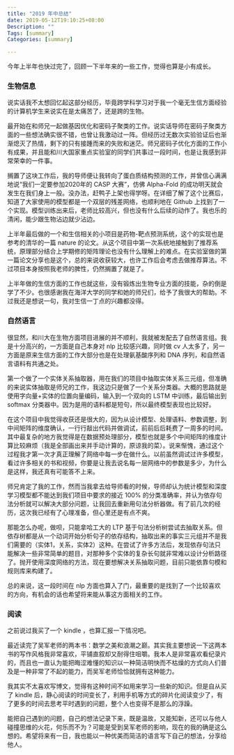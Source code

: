```yaml
---
title: "2019 年中总结"
date: 2019-05-12T19:10:25+08:00
Description: ""
Tags: [summary]
Categories: [summary]

---
```


今年上半年也快过完了，回顾一下半年来的一些工作，觉得也算是小有成长。

### 生物信息

说实话我不太想回忆起这部分经历，毕竟跨学科学习对于我一个毫无生信方面经验的计算机学生来说实在是太痛苦了，还是跨的生物。

最开始在和师兄一起做基因优化和密码子聚类的工作。说实话导师在密码子聚类方面的一些想法确实很不错，也曾让我激动过一阵。但经历过无数次实验验证后也渐渐熄灭了热情，剩下的只有接踵而来的失败和迷茫。师兄密码子优化方面的工作小有成果，并且能和川大国家重点实验室的同学们共事过一段时间，也是让我感到非常荣幸的一件事。

搁置了这块工作后，我的导师便让我转向了蛋白质结构预测的工作，并曾信心满满地说“我们一定要参加2020年的 CASP 大赛”，仿佛 Alpha-Fold 的成功明天就会发生在我们身上一般。没办法，赶鸭子上架也得学呀。在详细了解了这个比赛后，知道了大家使用的模型都是一个双层的残差网络，也顺利地在 Github 上找到了一个实现。模型训练出来后，老师比较高兴，但也没有什么后续的动作了。我也乐的清闲，能少跟生物沾边就少沾边。

上半年最后做的一个和生信相关的小项目是药物-靶点预测系统，这个的实现也是参考的清华的一篇 nature 的论文。从这个项目中第一次系统地接触到了推荐系统，原理部分结合上学期修的矩阵理论也没有什么理解上的难点。在实验室做的第一篇论文分享也是这个，总的来说收获较大，也许工作后会考虑去做推荐算法。不过项目本身按照我老师的脾性，仍然搁置了就是了。

上半年做的生信方面的工作也就这些，没有锻炼出生物专业方面的技能，杂的倒是学了不少。也很感谢我在海洋大学的同学和她的师兄们，给予了我很大的帮助。不过我还是想说一句，我对生信一丁点的兴趣都没得。

### 自然语言

很显然，和川大在生物方面项目进展的并不顺利，我就被发配去了自然语言组。我是十分高兴的，一方面是自己本身对 nlp 比较感兴趣，同时做 cv 人太多了，另一方面是原来生信方面的工作大部分也是在处理氨基酸序列和 DNA 序列，和自然语言语料有共通之处。

第一个做了一个实体关系抽取器，用在我们的项目中抽取实体关系三元组，但准确的来说实体抽取是师兄的工作，我这边只是做了一个关系分类器。大概的思路就是使用字向量+实体的位置向量编码，输入到一个双向的 LSTM 中训练，最后输出到 softmax 分类器中。因为是用的语料都是短句，所以最终模型表现也比较好。

在这个项目中我觉得收获还是很大的，因为从设计模型、处理语料、参数调整，到中间矩阵的维度确认，一行行敲出代码并做调试，前前后后耗费了一周多的时间。其中最复杂的地方我觉得是在数据预处理部分，模型也就是多个中间矩阵的维度计算比较麻烦（我是全部画出来并手动计算的，原谅我的菜）。说来惭愧，通过这个过程我才第一次才真正理解了网络中每一步在做什么。以前虽然调试过许多模型，看过许多相关的书和视频，你要是让我去说名每一层网络中的参数是多少，为什么是这样，我还真有可能答不上来。

师兄肯定了我的工作，然而当我拿去给导师看的时候，导师却认为统计模型和深度学习模型都不能达到我们项目中要求的接近 100% 的分类准确率，并认为依存句法分析就可以解决大部分问题，让我回去重新用句法分析器做。有了前几次的经历，这次我已经有了心理准备，但心里还是有点不爽。

那能怎么办呢，做呗，只能拿哈工大的 LTP 基于句法分析树尝试去抽取关系。但依存树都是从一个动词开始分析句子的依存结构，抽取出来的事实三元组并不是我们需要的（实体1，关系，实体2）这种。在尝试了许多方法后，发现依存句法只能解决一些非常简单的题目，对那种多个实体的复杂长句就非常难以设计分析路径了。抛开使用深度网络的方法，现在要想解决关系抽取问题，目前只能依靠句模和规则库来构建了。

总的来说，这一段时间在 nlp 方面也算入了门，最重要的是找到了一个比较喜欢的方向，有机会的话也希望将来能从事这方面相关的工作。

### 阅读

之前说过我买了一个 kindle ，也算汇报一下情况吧。

最近读完了吴军老师的两本书：数学之美和浪潮之巅。其实我主要想说一下这两本书的写作风格我非常喜欢，平铺直叙却又耐得住咀嚼。我本人是非常喜欢看纪录片的，而且也一直认为能把晦涩难懂的知识以一种简洁明快而不枯燥的方式向人们普及是一种非常了不起的能力，而吴军老师恰恰就拥有这种能力。

我其实不太喜欢写博文，觉得有这种时间不如用来学习一些新的知识。但是自从买了 kindle 后，静心阅读的时间变长了，利用手机等方式的碎片化阅读变少了，有了更多的时间去思考平时遇到的问题，整个人也变得不是那么的浮躁。

能把自己遇到的问题，自己的想法记录下来，既是温故，又能知新，还可以与他人碰撞思维的火花，何乐而不为？可能是受到吴军老师的影响，现在的我的确是这么想的。希望将来有一日，我也能以一种优美而简洁的语言写下自己的想法，分享给他人。
